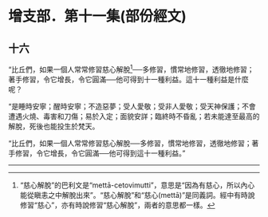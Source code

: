 # 增支部．第十一集(部份經文)

## 十六

“比丘們，如果一個人常常修習慈心解脫[^1]──多修習，慣常地修習，透徹地修習；著手修習，令它增長，令它圓滿──他可得到十一種利益。這十一種利益是什麼呢？

“是睡時安寧；醒時安寧；不造惡夢；受人愛敬；受非人愛敬；受天神保護；不會遭遇火燒、毒害和刀傷；易於入定；面貌安詳；臨終時不昏亂；若未能達至最高的解脫，死後也能投生於梵天。

“比丘們，如果一個人常常修習慈心解脫──多修習，慣常地修習，透徹地修習；著手修習，令它增長，令它圓滿──他可得到這十一種利益。”

---

[^1]: “慈心解脫”的巴利文是“mettā-cetovimutti”，意思是“因為有慈心，所以內心能從瞋恚之中解脫出來”。“慈心解脫”和“慈心(mettā)”是同義詞。經中有時說修習“慈心”，亦有時說修習“慈心解脫”，兩者的意思都一樣。
